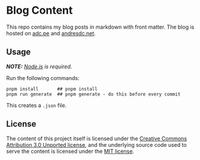 # Blog Content

This repo contains my blog posts in markdown with front matter. The blog is hosted on [adc.pe](https://adc.pe) and [andresdc.net](https://andresdc.net).

## Usage

_**NOTE:** [Node.js](https://nodejs.org/) is required._

Run the following commands:

```console
pnpm install       ## pnpm install
pnpm run generate  ## pnpm generate - do this before every commit
```

This creates a `.json` file.

## License

The content of this project itself is licensed under the [Creative Commons Attribution 3.0 Unported license](https://creativecommons.org/licenses/by/3.0/), and the underlying source code used to serve the content is licensed under the [MIT license](https://github.com/adcpe/blog-content/blob/main/LICENSE.md).
